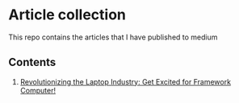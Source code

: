 # Article collection
This repo contains the articles that I have published to medium

## Contents 

1. [Revolutionizing the Laptop Industry: Get Excited for Framework Computer!](https://medium.com/@mahesh.babu11/revolutionizing-the-laptop-industry-get-excited-for-framework-computer-75cc79683af0)

